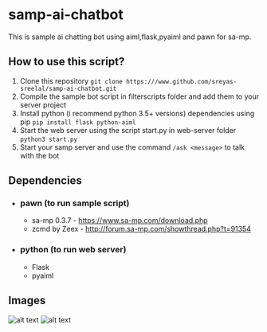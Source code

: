 # samp-ai-chatbot
This is  sample ai chatting bot using aiml,flask,pyaiml and pawn for sa-mp.
## How to use this script?
1. Clone this repository
   ```git clone https:///www.github.com/sreyas-sreelal/samp-ai-chatbot.git``` 
2. Compile the sample bot script in filterscripts folder and add them to your server project
3. Install python (i recommend python 3.5+ versions) dependencies using pip
```pip install flask python-aiml ```
4. Start the web server using the script start.py in web-server folder
```python3 start.py```
6. Start your samp server and use the command `/ask <message>` to talk with the bot
## Dependencies
* ### pawn (to run sample script)
  * sa-mp 0.3.7  - https://www.sa-mp.com/download.php
  * zcmd by Zeex - http://forum.sa-mp.com/showthread.php?t=91354
* ### python (to run web server)
  * Flask
  * pyaiml
## Images
![alt text](https://github.com/Sreyas-Sreelal/samp-ai-chatbot/blob/master/pics/pic1.png?raw=true "Pic 1")
![alt text](https://github.com/Sreyas-Sreelal/samp-ai-chatbot/blob/master/pics/pic2.png?raw=true "Pic 2")


